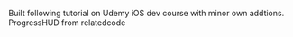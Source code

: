 Built following tutorial on Udemy iOS dev course with minor own addtions.
ProgressHUD from relatedcode
